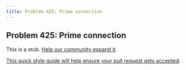 ```yaml
---
title: Problem 425: Prime connection
---
```

## Problem 425: Prime connection

This is a stub. <a href='https://github.com/freecodecamp/guides/tree/master/src/pages/certifications/coding-interview-prep/project-euler/problem-425-prime-connection/index.md' target='_blank' rel='nofollow'>Help our community expand it</a>.

<a href='https://github.com/freecodecamp/guides/blob/master/README.md' target='_blank' rel='nofollow'>This quick style guide will help ensure your pull request gets accepted</a>.

<!-- The article goes here, in GitHub-flavored Markdown. Feel free to add YouTube videos, images, and CodePen/JSBin embeds  -->
